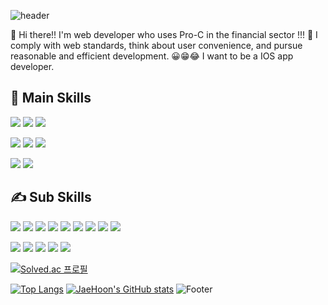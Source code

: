 ![header](https://capsule-render.vercel.app/api?type=waving&color=auto&height=300&section=header&text=Developer_JaeHoon&fontSize=90)


👋 Hi there!! I'm web developer who uses Pro-C in the financial sector !!! 🚀 I comply with web standards, think about user convenience, and pursue reasonable and efficient development. 😀😁😂 I want to be a IOS app developer.

## 👊 Main Skills
<img src="https://img.shields.io/badge/iOS-000000?style=flat&logo=Apple&logoColor=white"/> <img src="https://img.shields.io/badge/Swift-F05138?style=flat&logo=Swift&logoColor=white"/> <img src="https://img.shields.io/badge/Android-3DDC84?style=flat&logo=Android&logoColor=white"/>

<img src="https://img.shields.io/badge/Xcode-147EFB?style=flat&logo=Xcode&logoColor=white"/> <img src="https://img.shields.io/badge/AndroidStudio-3DDC84?style=flat&logo=AndroidStudio&logoColor=white"/> <img src="https://img.shields.io/badge/Firebase-FFCA28?style=flat&logo=Firebase&logoColor=white"/> 

<img src="https://img.shields.io/badge/App Store-0D96F6?style=flat&logo=App Store&logoColor=white"/> <img src="https://img.shields.io/badge/Google Play-414141?style=flat&logo=Google Play&logoColor=white"/>

## ✍ Sub Skills
<img src="https://img.shields.io/badge/C-000?style=flat&logo=C&logoColor="/> <img src="https://img.shields.io/badge/Java-000?style=flat&logo=Java&logoColor="/> <img src="https://img.shields.io/badge/Python-000?style=flat&logo=Python&logoColor="/> <img src="https://img.shields.io/badge/Javascript-000?style=flat&logo=Javascript&logoColor="/> <img src="https://img.shields.io/badge/Sencha-000?style=flat&logo=Sencha&logoColor="/> <img src="https://img.shields.io/badge/Spring-000?style=flat&logo=Spring&logoColor="/> <img src="https://img.shields.io/badge/PHP-000?style=flat&logo=PHP&logoColor="/> <img src="https://img.shields.io/badge/Html5-000?style=flat&logo=Html5&logoColor="/> <img src="https://img.shields.io/badge/CSS3-000?style=flat&logo=CSS3&logoColor="/>

<img src="https://img.shields.io/badge/Eclipse-000?style=flat&logo=Eclipse&logoColor="/> <img src="https://img.shields.io/badge/Intellij IDEA-000?style=flat&logo=Intellij IDEA&logoColor="/> <img src="https://img.shields.io/badge/Oracle-000?style=flat&logo=Oracle&logoColor="/> <img src="https://img.shields.io/badge/Mysql-000?style=flat&logo=Mysql&logoColor="/> <img src="https://img.shields.io/badge/MSSQL-000?style=flat&logo=MSSQL&logoColor="/>

[![Solved.ac
프로필](http://mazassumnida.wtf/api/v2/generate_badge?boj=june1105)](https://solved.ac/june1105)

[![Top Langs](https://github-readme-stats.vercel.app/api/top-langs/?username=junseak1105)](https://github.com/junseak1105/github-readme-stats)
[![JaeHoon's GitHub stats](https://github-readme-stats.vercel.app/api?username=junseak1105)](https://github.com/junseak1105/github-readme-stats)
![Footer](https://capsule-render.vercel.app/api?type=waving&color=auto&height=200&section=footer)
